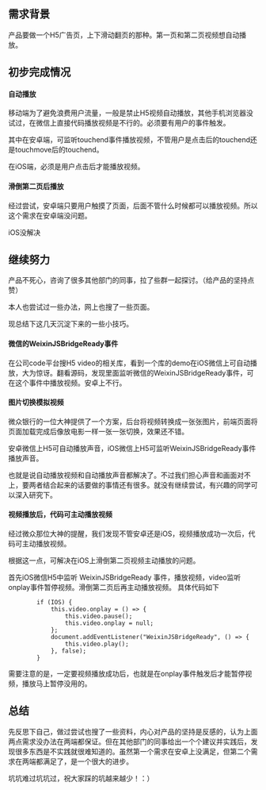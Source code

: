 ## 需求背景
产品要做一个H5广告页，上下滑动翻页的那种。第一页和第二页视频想自动播放。
## 初步完成情况
#### 自动播放

移动端为了避免浪费用户流量，一般是禁止H5视频自动播放，其他手机浏览器没试过，在微信上直接代码播放视频是不行的。必须要有用户的事件触发。

其中在安卓端，可监听touchend事件播放视频，不管用户是点击后的touchend还是touchmove后的touchend。

在iOS端，必须是用户点击后才能播放视频。

#### 滑倒第二页后播放

经过尝试，安卓端只要用户触摸了页面，后面不管什么时候都可以播放视频。所以这个需求在安卓端没问题。

iOS没解决

## 继续努力
产品不死心，咨询了很多其他部门的同事，拉了些群一起探讨。（给产品的坚持点赞）

本人也尝试过一些办法，网上也搜了一些页面。

现总结下这几天沉淀下来的一些小技巧。

#### 微信的WeixinJSBridgeReady事件
在公司code平台搜H5 video的相关库，看到一个库的demo在iOS微信上可自动播放，大为惊讶。翻看源码，发现里面监听微信的WeixinJSBridgeReady事件，可在这个事件中播放视频。安卓上不行。


#### 图片切换模拟视频

微众银行的一位大神提供了一个方案，后台将视频转换成一张张图片，前端页面将页面加载完成后像放电影一样一张一张切换，效果还不错。

安卓微信上H5可自动播放声音，iOS微信上H5可监听WeixinJSBridgeReady事件播放声音。

也就是说自动播放视频和自动播放声音都解决了。不过我们担心声音和画面对不上，要两者结合起来的话要做的事情还有很多。就没有继续尝试，有兴趣的同学可以深入研究下。

#### 视频播放后，代码可主动播放视频

经过微众那位大神的提醒，我们发现不管安卓还是iOS，视频播放成功一次后，代码可主动播放视频。

根据这一点，可解决在iOS上滑倒第二页视频主动播放的问题。

首先iOS微信H5中监听 WeixinJSBridgeReady 事件，播放视频，video监听onplay事件暂停视频。滑倒第二页后再主动播放视频。
具体代码如下

```
        if (IOS) {
            this.video.onplay = () => {
                this.video.pause();
                this.video.onplay = null;
            };
            document.addEventListener("WeixinJSBridgeReady", () => {
                this.video.play();
            }, false);
        }
```
需要注意的是，一定要视频播放成功后，也就是在onplay事件触发后才能暂停视频，播放马上暂停没用的。

## 总结

先反思下自己，做过尝试也搜了一些资料，内心对产品的坚持是反感的，认为上面两点需求没办法在两端都保证。但在其他部门的同事给出一个个建议并实践后，发现很多东西是不实践就很难知道的。虽然第一个需求在安卓上没满足，但第二个需求在两端都满足了，是一个很大的进步。

坑坑难过坑坑过，祝大家踩的坑越来越少！：）
